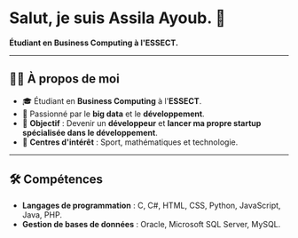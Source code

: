 # Salut, je suis Assila Ayoub. 👋  
**Étudiant en **Business Computing** à l'**ESSECT**.**

---

## 🙋‍♂️ À propos de moi
- 🎓 Étudiant en **Business Computing** à l'**ESSECT**.
- 🧮 Passionné par le **big data** et le **développement**.
- 🎯 **Objectif** : Devenir un **développeur** et **lancer ma propre startup spécialisée dans le développement**.
- 🎨 **Centres d'intérêt** : Sport, mathématiques et technologie.

---

## 🛠 Compétences
- **Langages de programmation** : C, C#, HTML, CSS, Python, JavaScript, Java, PHP.
- **Gestion de bases de données** : Oracle, Microsoft SQL Server, MySQL.
